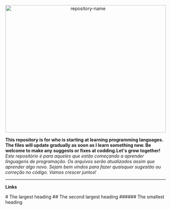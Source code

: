 <p align="center">
<img alt="repository-name" src="http://fossbytes.com/wp-content/uploads/2016/02/learn-to-code-what-is-programming.jpg" width=100% height=400px /> 
</p>

<strong>This repository is for who is starting at learning programming languages. The files will update gradually as soon as I learn something new. Be welcome to make any suggests or fixes at codding.Let's grow together!</strong><br><em>Este repositório é para aqueles que estão começando a aprender linguagens de programação. Os arquivos serão atualizados assim que aprender algo novo. Sejam bem vindos para fazer quaisquer sugestão ou correção no código. Vamos crescer juntos!</em>
<hr>
<p><strong>Links</strong></p>
# The largest heading
## The second largest heading
###### The smallest heading
